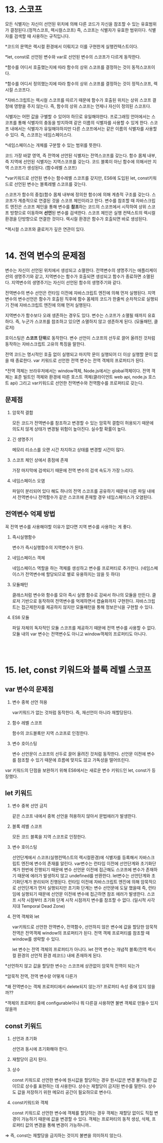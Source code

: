 # 13. 스코프

모든 식별자는 자신이 선언된 위치에 의해 다른 코드가 자신을 참조할 수 있는 유효범위가 결정된다.(정적스코프, 렉시컬스코프) 즉, 스코프는 식별자가 유효한 범위이다. 식별자를 검색할 때  사용하는 규칙입니다. 

*코드의 문맥은 렉시컬 환경에서 이뤄지고 이를 구현한게 실행컨텍스트이다. 

*let, const로 선언된 변수와 var로 선언된 변수의 스코프가 다르게 동작한다. 

*함수를 어디서 호출했는지에 따라 함수의 상위 스코프를 결정하는 것이 동적스코프이다. 

*함수를 어디서 정의했는지에 따라 함수의 상위 스코프를 결정하는 것이 정적스코프, 렉시컬 스코프다. 

*자바스크립트는 렉시컬 스코프를 따르기 때문에 함수가 호출된 위치는 상위 스코프 결정에 영향을 주지 않는다. 즉, 함수의 상위 스코프는 언제나 자신이 정의된 스코프다. 

식별자는 어떤 값을 구별할 수 있어야 하므로 유일해야한다. 프로그래밍 언어에서는 스코프를 통해 식별자의 충동을 방지하여 같은 이름의 식별자를 사용할 수 있게 한다. 스코프 내에서는 식별자가 유일해야하지만 다른 스코프에서는 같은 이름의 식별자를 사용할 수 있다. 즉, 스코프는 네임스페이스다. 

*네임스페이스는 개체를 구분할 수 있는 범위를 뜻한다. 

코드 가장 바깥 영역, 즉 전역에 선언된 식별자는 전역스코프를  갖는다. 함수 몸체 내부, 즉 지역에 선언된 식별자는 지역스코프를 갖는다. 코드 블록이 아닌 함수에 의해서만 지역 스코프가 생성된다. (함수레벨 스코프)

*var키워드로 선언된 변수는 함수레벨 스코프를 갖지만, ES6에 도입된 let, const키워드로 선언된 변수는 블록레벨 스코프를 갖는다. 

스코프가 함수의 중첩(함수 몸체 내부에 정의한 함수)에 의해 계층적 구조를 갖는다. 스코프가 계층적으로 연결된 것을 스코프 체인이라고 한다. 변수를 참조할 때 자바스크립트 엔진은 스코프 체인을 통해 변수를 **참조**하는 코드의 스코프에서 시작하여 상위 스코프 방향으로 이동하며 **선언**된 변수를 검색한다. 스코프 체인은 실행 컨텍스트의 렉시컬 환경을 단방향으로 연결한 것이다. 렉시컬 환경은 함수가 호출되면 바로 생성된다. 

*렉시컬 스코프와 클로저가 깊은 연관이 있다. 
<br>
<br>


# 14. 전역 변수의 문제점

변수는 자신이 선언된 위치에서 생성되고 소멸한다. 전역변수의 생명주기는 애플리케이션의 생명주기와 같고, 지역변수는 함수가 호출되면 생성되고 함수가 종료하면 소멸된다. 지역변수의 생명주기는 자신이 선언된 함수의 생명주기와 같다. 

전역변수의 변수 선언은 런타임 이전에 자바스크립트 엔진에 의해 먼저 실행된다. 지역변수의 변수선언은 함수가 호출된 직후에 함수 몸체의 코드가 한줄씩 순차적으로 실행되기 전에 자바스크립트 엔진에 의해 먼저 실행된다. 

지역변수가 함수보다 오래 생존하는 경우도 있다. 변수는 스코프가 소멸될 때까지 유효하다. 즉, 누군가 스코프를 참조하고 있으면 소멸하지 않고 생존하게 된다. (모듈패턴, 클로저)

호이스팅은 **스코프 단위**로 동작한다. 변수 선언이 스코프의 선두로 끌어 올려진 것처럼 동작하는 자바스크립트 고유의 특징을 말한다. 

전역 코드는 명시적인 호출 없이 실행되고 마지막 문이 실행되어 더 이상 실행할 문이 없을 때 종료한다. var 키워드로 선언한 전역 변수는 전역 객체의 프로퍼티가 된다. 

*전역 객체는 브라우저에서는 window객체, Node.js에서는 global객체이다. 전역 객체는 표준 빌트인 객체와 환경에 따른 호스트 객체(클라이언트 web api, node.js 호스트 api) 그리고 var키워드로 선언한 전역변수와 전역함수를 프로퍼티로 갖는다. 


## 문제점

1. 암묵적 결합
    
    모든 코드가 전역변수를 참조하고 변경할 수 있는 암묵적 결합이 허용되기 때문에 의도치 않게 상태가 변경될 위험이 높아진다. 실수할 확률이 높다. 
    
2. 긴 생명주기
    
    메모리 리소스를 오랜 시간 차지하고 상태를 변경할 시간이 많다. 
    
3. 스코프 체인 상에서 종점에 존재
    
    가장 마지막에 검색되기 때문에 전역 변수의 검색 속도가 가장 느리다. 
    
4. 네임스페이스 오염
    
    파일이 분리되어 있다 해도 하나의 전역 스코프를 공유하기 때문에 다른 파일 내에서 전역변수나 전역함수가 같은 스코프에 존재할 경우 네임스페이스가 오염된다. 
    

## 전역변수 억제 방법

꼭 전역 변수를 사용해야할 이유가 없다면 지역 변수를 사용하는 게 좋다. 

1. 즉시실행함수
    
    변수가 즉시실행함수의 지역변수가 된다. 
    
2. 네임스페이스 객체
    
    네임스페이스 역할을 하는 객체를 생성하고 변수를 프로퍼티로 추가한다. (네임스페이스가 전역변수에 할당되므로 별로 유용하지는 않을 듯 하다)
    
3. 모듈패턴
    
    클래스처럼 변수와 함수를 모아 즉시 실행 함수로 감싸서 하나의 모듈을 만든다. 클로저 기반으로 동작하여 전역변수를 억제하면서 캡슐화까지 구현한다. 자바스크립트는 접근제한자를 제공하지 않지만 모듈패턴을 통해 정보은닉을 구현할 수 있다.
    
4. ES6 모듈
    
    파일 자체의 독자적인 모듈 스코프를 제공하기 때문에 전역 변수를 사용할 수 없다. 모듈 내의 var 변수는 전역변수도 아니고 window객체의 프로퍼티도 아니다.  
<br>
<br>

# 15. let, const 키워드와 블록 레벨 스코프

## var 변수의 문제점

1. 변수 중복 선언 허용
    
    var키워드가 없는 것처럼 동작한다. 즉, 재선언이 아니라 재할당된다. 
    
2. 함수 레벨 스코프
    
    함수의 코드블록만 지역 스코프로 인정한다.
    
3. 변수 호이스팅
    
    변수 선언문이 스코프의 선두로 끌어 올려진 것처럼 동작한다. 선언문 이전에 변수를 참조할 수 있기 때문에 흐름에 맞지도 않고 가독성을 떨어뜨린다. 
    

var 키워드의 단점을 보완하기 위해 ES6에서는 새로운 변수 키워드인 let, const가 등장했다. 


## let 키워드

1. 변수 중복 선언 금지
    
    같은 스코프 내에서 중복 선언을 허용하지 않아서 문법에러가 발생한다.
    
2. 블록 레벨 스코프
    
    모든 코드 블록을 지역 스코프로 인정한다.  
    
3. 변수 호이스팅
    
    선언단계에서 스코프(실행컨텍스트의 렉시컬환경)에 식별자를 등록해서 자바스크립트 엔진에 변수의 존재를 알린다. var변수는 런타임 이전에 선언단계와 초기화단계가 한번에 진행되기 때문에 변수 선언문 이전에 접근해도 스코프에 변수가 존재하기 때문에 에러가 발생하지 않고 undefined를 반환한다. let변수는 선언단계와 초기화단계가 분리되어 진행된다. 런타임 이전에 자바스크립트 엔진에 의해 암묵적으로 선언단계가 먼저 실행되지만 초기화 단계는 변수 선언문에 도달 했을때 즉, 런타임에 실행되기 때문에 선언문 이전에 변수에 접근하면 참조 에러가 발생한다. 스코프 시작 시점부터 초기화 단계 시작 시점까지 변수를 참조할 수 없다. (일시적 사각지대 Temporal Dead Zone)
    
4. 전역 객체와 let
    
    var키워드로 선언한 전역변수, 전역함수, 선언하지 않은 변수에 값을 할당한 암묵적 전역은 전역객체 window의 프로퍼티가 된다. 전역 객체 프로퍼티를 참조할 때 window를 생략할 수 있다. 
    
    let 변수는 전역 객체의 프로퍼티가 아니다. let 전역 변수는 개념적 블록(전역 렉시컬 환경의 선언적 환경 레코드) 내에 존재하게 된다.  
    

*선언하지 않고 값을 할당한 변수는 스코프에 상관없이 암묵적 전역이 되는가

*암묵적 전역, 전역 변수랑 어떻게 다른가

*왜 전역변수는 객체 프로퍼티에서 delete되지 않는가? 프로퍼티 속성 중에 있지 않을까??

*객체의 프로퍼티 중에 configurable이나 뭐 다른걸 사용하면 불변 객체로 만들수 있지 않을까


## const 키워드

1. 선언과 초기화
    
    선언과 동시에 초기화해야 한다. 
    
2. 재할당이 금지 된다. 
3. 상수
    
    const 키워드로 선언한 변수에 원시값을 할당하는 경우 원시값은 변경 불가능한 값이므로 상수를 표현하는 데 사용한다.  상수는 재할당이 금지된 변수를 말한다. 상수도 값을 저장하기 위한 메모리 공간이 필요하므로 변수다. 
    
4. const키워드와 객체
    
    const 키워드로 선언한 변수에 객체를 할당하는 경우 객체는 재할당 없이도 직접 변경이 가능하기 때문에 값을 변경할 수 있다. 객체는 프로퍼티의 동적 생성, 삭제, 프로퍼티 값의 변경을 통해 변경이 가능하니까..
    

⇒ 즉, const는 재할당을 금지하는 것이지 불변을 의미하지 않는다.
